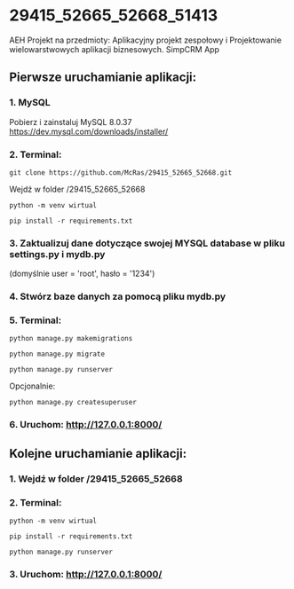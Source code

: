 # 29415_52665_52668_51413
AEH Projekt na przedmioty: Aplikacyjny projekt zespołowy i Projektowanie wielowarstwowych aplikacji biznesowych.
SimpCRM App

## Pierwsze uruchamianie aplikacji:
### 1. MySQL
Pobierz i zainstaluj MySQL 8.0.37 https://dev.mysql.com/downloads/installer/


### 2. Terminal:
```
git clone https://github.com/McRas/29415_52665_52668.git
```
Wejdź w folder /29415_52665_52668
```
python -m venv wirtual
```
```
pip install -r requirements.txt
```

### 3. Zaktualizuj dane dotyczące swojej MYSQL database w pliku settings.py i mydb.py
(domyślnie 	user = 'root', hasło = '1234')

### 4. Stwórz baze danych za pomocą pliku mydb.py

### 5. Terminal:

```
python manage.py makemigrations
```
```
python manage.py migrate
```
```
python manage.py runserver
```
Opcjonalnie:
```
python manage.py createsuperuser
```
### 6. Uruchom: http://127.0.0.1:8000/

## Kolejne uruchamianie aplikacji:
### 1. Wejdź w folder /29415_52665_52668

### 2. Terminal:

```
python -m venv wirtual
```
```
pip install -r requirements.txt
```
```
python manage.py runserver
```
### 3. Uruchom: http://127.0.0.1:8000/
